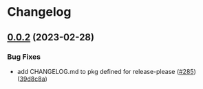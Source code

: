 # Changelog

## [0.0.2](https://github.com/PHACDataHub/pubsec-declarative-toolkit/compare/solutions/org-policies-v0.0.1...solutions/org-policies/0.0.2) (2023-02-28)


### Bug Fixes

* add CHANGELOG.md to pkg defined for release-please ([#285](https://github.com/PHACDataHub/pubsec-declarative-toolkit/issues/285)) ([39d8c8a](https://github.com/PHACDataHub/pubsec-declarative-toolkit/commit/39d8c8a5c41a0c500385ec432039260672296daf))
